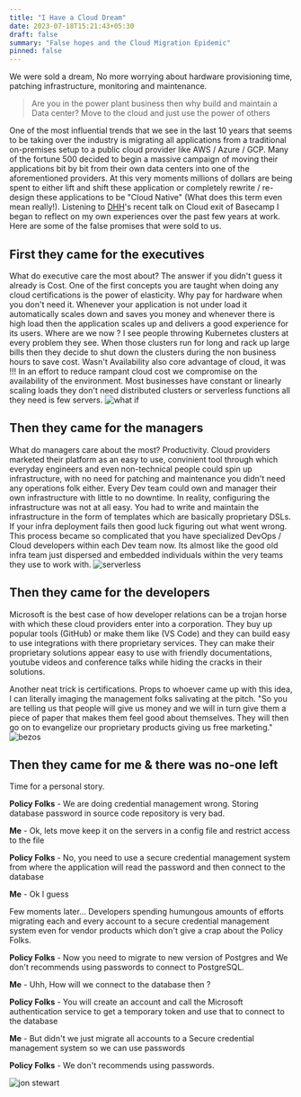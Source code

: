 ```yaml
---
title: "I Have a Cloud Dream"
date: 2023-07-18T15:21:43+05:30
draft: false
summary: "False hopes and the Cloud Migration Epidemic"
pinned: false
---
```


We were sold a dream, No more worrying about hardware provisioning time, patching infrastructure, monitoring and maintenance.
> Are you in the power plant business then why build and maintain a Data center? Move to the cloud and just use the power of others

One of the most influential trends that we see in the last 10 years that seems to be taking over the industry is migrating all applications from a traditional on-premises setup to a public cloud provider like AWS / Azure / GCP. Many of the fortune 500 decided to begin a massive campaign of moving their applications bit by bit from their own data centers into one of the aforementioned providers. At this very moments millions of dollars are being spent to either lift and shift these application or completely rewrite / re-design these applications to be "Cloud Native" (What does this term even mean really!). Listening to [DHH](https://dhh.dk/)'s recent talk on Cloud exit of Basecamp I began to reflect on my own experiences over the past few years at work. Here are some of the false promises that were sold to us.

## First they came for the executives

What do executive care the most about? The answer if you didn't guess it already is Cost. One of the first concepts you are taught when doing any cloud certifications is the power of elasticity. Why pay for hardware when you don't need it. Whenever your application is not under load it automatically scales down and saves you money and whenever there is high load then the application scales up and delivers a good experience for its users. Where are we now ? I see people throwing Kubernetes clusters at every problem they see. When those clusters run for long and rack up large bills then they decide to shut down the clusters during the non business hours to save cost. Wasn't Availability also core advantage of cloud, it was !!! In an effort to reduce rampant cloud cost we compromise on the availability of the environment. Most businesses have constant or linearly scaling loads they don't need distributed clusters or serverless functions all they need is few servers.
![what if](/wait-what.gif)


## Then they came for the managers

What do managers care about the most? Productivity. Cloud providers marketed their platform as an easy to use, convinient tool through which everyday engineers and even non-technical people could spin up infrastructure, with no need for patching and maintenance you didn't need any operations folk either. Every Dev team could own and manager their own infrastructure with little to no downtime. In reality, configuring the infrastructure was not at all easy. You had to write and maintain the infrastructure in the form of templates which are basically proprietary DSLs. If your infra deployment fails then good luck figuring out what went wrong. This process became so complicated that you have specialized DevOps / Cloud developers within each Dev team now. Its almost like the good old infra team just dispersed and embedded individuals within the very teams they use to work with.
![serverless](/serverless.jpg)

## Then they came for the developers

Microsoft is the best case of how developer relations can be a trojan horse with which these cloud providers enter into a corporation. They buy up popular tools (GitHub) or make them like (VS Code) and they can build easy to use integrations with there proprietary services. They can make their proprietary solutions appear easy to use with friendly documentations, youtube videos and conference talks while hiding the cracks in their solutions.

Another neat trick is certifications. Props to whoever came up with this idea, I can literally imaging the management folks salivating at the pitch. "So you are telling us that people will give us money and we will in turn give them a piece of paper that makes them feel good about themselves. They will then go on to evangelize our proprietary products giving us free marketing." 
![bezos](/bezos.webp)

## Then they came for me & there was no-one left

Time for a personal story.

**Policy Folks** - We are doing credential management wrong. Storing database password in source code repository is very bad.

**Me** - Ok, lets move keep it on the servers in a config file and restrict access to the file

**Policy Folks** - No, you need to use a secure credential management system from where the application will read the password and then connect to the database

**Me** - Ok I guess

Few moments later... Developers spending humungous amounts of efforts migrating each and every account to a secure credential management system even for vendor products which don't give a crap about the Policy Folks.

**Policy Folks** - Now you need to migrate to new version of Postgres and We don't recommends using passwords to connect to PostgreSQL.

**Me** - Uhh, How will we connect to the database then ?

**Policy Folks** - You will create an account and call the Microsoft authentication service to get a temporary token and use that to connect to the database

**Me** - But didn't we just migrate all accounts to a Secure credential management system so we can use passwords

**Policy Folks** - We don't recommends using passwords. 

![jon stewart](/mindblown-jonstewart.gif)